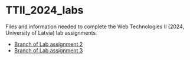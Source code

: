 # TTII_2024_labs

Files and information needed to complete the Web Technologies II (2024, University of Latvia) lab assignments.

  - [Branch of Lab assignment 2](https://github.com/rauhvargers/TTII_2024_labs/tree/Lab2)
  - [Branch of Lab assignment 3](https://github.com/rauhvargers/TTII_2024_labs/tree/Lab3)
